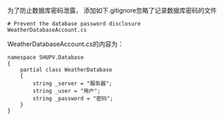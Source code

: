 为了防止数据库密码泄露，
添加如下.gitignore忽略了记录数据库密码的文件

    # Prevent the database password disclosure
    WeatherDatabaseAccount.cs

WeatherDatabaseAccount.cs的内容为：

    namespace SHUPV.Database
    {
    	partial class WeatherDatabase
    	{
    		string _server = "服务器";
    		string _user = "用户";
    		string _password = "密码";
    	}
    }
